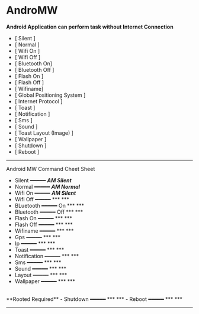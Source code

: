 # **AndroMW**

**Android Application can perform task without Internet Connection** </br>
- [ Silent ] </br>
- [ Normal ] </br>
- [ Wifi On ] </br>
- [ Wifi Off ] </br>
- [ Bluetooth On] </br>
- [ Bluetooth Off ] </br>
- [ Flash On ] </br>
- [ Flash Off ] </br>
- [ Wifiname] </br>
- [ Global Positioning System ] </br>
- [ Internet Protocol ] </br>
- [ Toast ] </br>
- [ Notification ] </br>
- [ Sms ] </br>
- [ Sound ] </br>
- [ Toast Layout (Image) ] </br>
- [ Wallpaper ] </br>
- [ Shutdown ] </br>
- [ Reboot ] </br>

------------------------------------------
Android MW Command Cheet Sheet
- Silent    ━━━━━ ***AM Silent***
- Normal    ━━━━━ ***AM Normal***
- Wifi On   ━━━━━ ***AM Silent***
- Wifi Off  ━━━━━ *** ***
- BLuetooth ━━━━━ On *** ***
- Bluetooth ━━━━━ Off *** ***
- Flash On  ━━━━━ *** ***
- Flash Off ━━━━━ *** ***
- Wifiname  ━━━━━ *** ***
- Gps       ━━━━━ *** ***
- Ip        ━━━━━ *** ***
- Toast     ━━━━━ *** *** 
- Notification ━━━━━ *** ***
- Sms       ━━━━━ *** *** 
- Sound     ━━━━━ *** ***
- Layout    ━━━━━ *** ***
- Wallpaper ━━━━━ *** *** </br>
</br>
**Rooted Required**
- Shutdown  ━━━━━  *** ***
- Reboot    ━━━━━ *** ***

------------------------------------------
